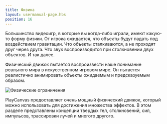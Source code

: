 ```yaml
---
title: Физика
layout: usermanual-page.hbs
position: 16
---
```


Большинство видеоигр, в которые вы когда-либо играли, имеют какую-то форму физики. От игрока ожидается, что объекты будут падать под воздействием гравитации. Что объекты сталкиваются, а не проходят друг через друга. Что звук воспроизводится при столкновении двух объектов. И так далее.

Физический движок пытается воспроизвести наше понимание реального мира в искусственном игровом мире. Он пытается реалистично анимировать объекты ожидаемым и предсказуемым образом.

![Физические ограничения][1]

PlayCanvas предоставляет очень мощный физический движок, который можно использовать для достижения множества эффектов. В этом разделе представлены концепции твердых тел, столкновений, сил, импульсов, трассировки лучей и многого другого.

[1]: /images/user-manual/physics/physics-constraints.gif
